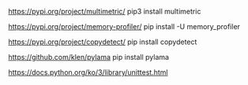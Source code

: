 https://pypi.org/project/multimetric/
pip3 install multimetric

https://pypi.org/project/memory-profiler/
pip install -U memory_profiler

https://pypi.org/project/copydetect/
pip install copydetect

https://github.com/klen/pylama
pip install pylama

https://docs.python.org/ko/3/library/unittest.html
